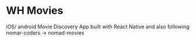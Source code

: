 # WH Movies

iOS/ android Movie Discovery App built with React Native
and also following nomar-coders -> nomad-movies
